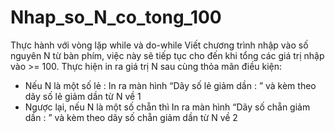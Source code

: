 # Nhap_so_N_co_tong_100
Thực hành với vòng lặp while và do-while
Viết chương trình nhập vào số nguyên N từ bàn phím, việc này sẽ tiếp tục cho đến khi tổng các giá trị nhập vào >= 100.
Thực hiện in ra giá trị N sau cùng thỏa mãn điều kiện:
- Nếu N là một số lẻ :
In ra màn hình “Dãy số lẻ giảm dần : ”  và kèm theo dãy số lẻ giảm dần từ N về 1
- Ngược lại, nếu N là một số chẵn thì In ra màn hình “Dãy số chẵn giảm dần : ”  và kèm theo dãy số chẵn giảm dần từ N về 2
